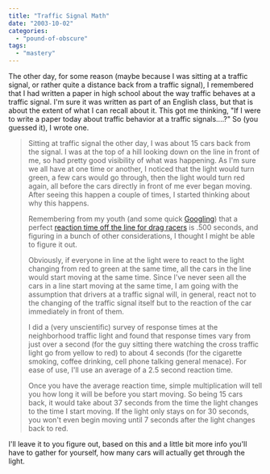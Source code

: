 ```yaml
---
title: "Traffic Signal Math"
date: "2003-10-02"
categories: 
  - "pound-of-obscure"
tags: 
  - "mastery"
---
```


The other day, for some reason (maybe because I was sitting at a traffic signal, or rather quite a distance back from a traffic signal), I remembered that I had written a paper in high school about the way traffic behaves at a traffic signal. I'm sure it was written as part of an English class, but that is about the extent of what I can recall about it. This got me thinking, "If I were to write a paper today about traffic behavior at a traffic signals....?" So (you guessed it), I wrote one.  

>   
> Sitting at traffic signal the other day, I was about 15 cars back from the signal. I was at the top of a hill looking down on the line in front of me, so had pretty good visibility of what was happening. As I'm sure we all have at one time or another, I noticed that the light would turn green, a few cars would go through, then the light would turn red again, all before the cars directly in front of me ever began moving. After seeing this happen a couple of times, I started thinking about why this happens.  
>   
> Remembering from my youth (and some quick [Googling](http://www.google.com/search?hl=en&lr=&ie=UTF-8&oe=UTF-8&q=drag+racer+reaction+time)) that a perfect [reaction time off the line for drag racers](http://www.staginglight.com/guide/react.html) is .500 seconds, and figuring in a bunch of other considerations, I thought I might be able to figure it out.  
>   
> Obviously, if everyone in line at the light were to react to the light changing from red to green at the same time, all the cars in the line would start moving at the same time. Since I've never seen all the cars in a line start moving at the same time, I am going with the assumption that drivers at a traffic signal will, in general, react not to the changing of the traffic signal itself but to the reaction of the car immediately in front of them.  
>   
> I did a (very unscientific) survey of response times at the neighborhood traffic light and found that response times vary from just over a second (for the guy sitting there watching the cross traffic light go from yellow to red) to about 4 seconds (for the cigarette smoking, coffee drinking, cell phone talking general menace). For ease of use, I'll use an average of a 2.5 second reaction time.  
>   
> Once you have the average reaction time, simple multiplication will tell you how long it will be before you start moving. So being 15 cars back, it would take about 37 seconds from the time the light changes to the time I start moving. If the light only stays on for 30 seconds, you won't even begin moving until 7 seconds after the light changes back to red.

  
I'll leave it to you figure out, based on this and a little bit more info you'll have to gather for yourself, how many cars will actually get through the light.
